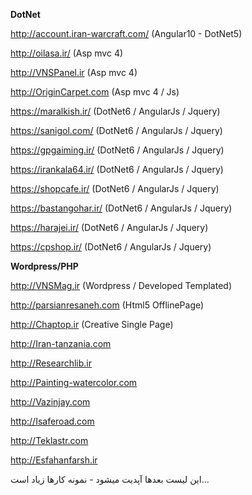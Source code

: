    **DotNet**
   
http://account.iran-warcraft.com/ (Angular10 - DotNet5)

http://oilasa.ir/ (Asp mvc 4)

http://VNSPanel.ir (Asp mvc 4)

http://OriginCarpet.com (Asp mvc 4 / Js)

https://maralkish.ir/ (DotNet6 / AngularJs / Jquery)

https://sanigol.com/ (DotNet6 / AngularJs / Jquery)

https://gpgaiming.ir/ (DotNet6 / AngularJs / Jquery)

https://irankala64.ir/ (DotNet6 / AngularJs / Jquery)

https://shopcafe.ir/ (DotNet6 / AngularJs / Jquery)

https://bastangohar.ir/ (DotNet6 / AngularJs / Jquery)

https://harajei.ir/ (DotNet6 / AngularJs / Jquery)

https://cpshop.ir/ (DotNet6 / AngularJs / Jquery)

   **Wordpress/PHP**

http://VNSMag.ir (Wordpress / Developed Templated)

http://parsianresaneh.com (Html5 OfflinePage)

http://Chaptop.ir (Creative Single Page)

http://Iran-tanzania.com

http://Researchlib.ir

http://Painting-watercolor.com

http://Vazinjay.com

http://Isaferoad.com

http://Teklastr.com

http://Esfahanfarsh.ir

این لیست بعدها آپدیت میشود - نمونه کارها زیاد است...
